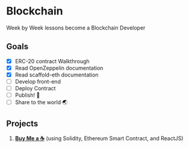 # Blockchain
Week by Week lessons become a Blockchain Developer

## Goals
- [x] ERC-20 contract Walkthrough
- [x] Read OpenZeppelin documentation
- [x] Read scaffold-eth documentation
- [ ] Develop front-end
- [ ] Deploy Contract
- [ ] Publish! 🚀
- [ ] Share to the world 🌏

## Projects
1. **[Buy Me a ☕️](https://github.com/fadhiilrachman/buymeacoffee)** (using Solidity, Ethereum Smart Contract, and ReactJS)
